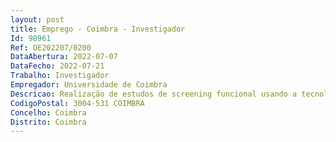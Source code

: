 ```yaml
--- 
layout: post
title: Emprego - Coimbra - Investigador
Id: 98961
Ref: OE202207/0200
DataAbertura: 2022-07-07
DataFecho: 2022-07-21
Trabalho: Investigador
Empregador: Universidade de Coimbra
Descricao: Realização de estudos de screening funcional usando a tecnologia CRISPR para identificar e caracterizar reguladores do processo de reparação de DNA por recombinação homóloga, seguida de estudos de correção genómica in vitro e in vivo, usando cardiomiopatia hipertrófica como caso de estudo.
CodigoPostal: 3004-531 COIMBRA
Concelho: Coimbra
Distrito: Coimbra
--- 
```

